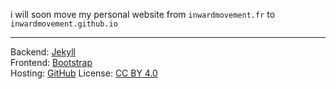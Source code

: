 i will soon move my personal website from `inwardmovement.fr` to `inwardmovement.github.io`

---

Backend: [Jekyll](https://jekyllrb.com/)  
Frontend: [Bootstrap](http://getbootstrap.com/)  
Hosting: [GitHub](https://pages.github.com/)
License: [CC BY 4.0](https://creativecommons.org/licenses/by/4.0/)
